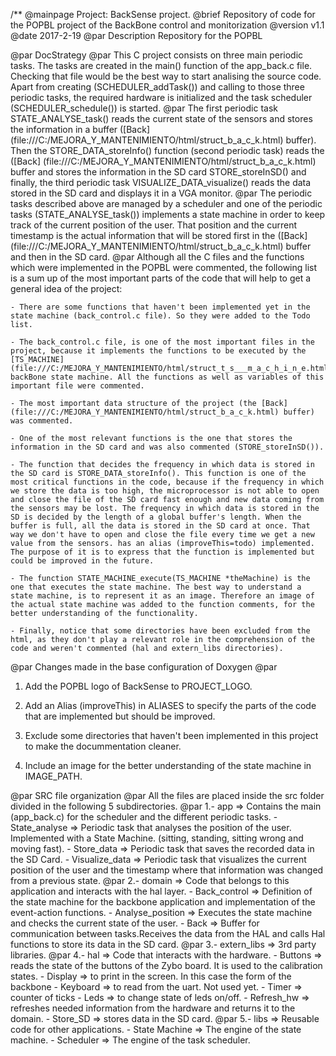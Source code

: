 /**	@mainpage Project: BackSense project.
@brief Repository of code for the POPBL project of the BackBone control and monitorization
@version v1.1
@date 2017-2-19
@par Description
	Repository for the POPBL
			
@par DocStrategy
@par
	This C project consists on three main periodic tasks. The tasks are created in the main() function of the app_back.c file. Checking that file would be the best way to start analising the source code. Apart from creating (SCHEDULER_addTask()) and calling to those three periodic tasks, the required hardware is initialized and the task scheduler (SCHEDULER_schedule()) is started.
@par
	The first periodic task STATE_ANALYSE_task() reads the current state of the sensors and stores the information in a buffer ([Back] (file:///C:/MEJORA_Y_MANTENIMIENTO/html/struct_b_a_c_k.html) buffer). Then the STORE_DATA_storeInfo() function (second periodic task) reads the ([Back] (file:///C:/MEJORA_Y_MANTENIMIENTO/html/struct_b_a_c_k.html) buffer and stores the information in the SD card STORE_storeInSD() and finally, the third periodic task VISUALIZE_DATA_visualize() reads the data stored in the SD card and displays it in a VGA monitor.
@par
	The periodic tasks described above are managed by a scheduler and one of the periodic tasks (STATE_ANALYSE_task()) implements a state machine in order to keep track of the current position of the user. That position and the current timestamp is the actual information that will be stored first in the ([Back] (file:///C:/MEJORA_Y_MANTENIMIENTO/html/struct_b_a_c_k.html) buffer and then in the SD card.
@par
	Although all the C files and the functions which were implemented in the POPBL were commented, the following list is a sum up of the most important parts of the code that will help to get a general idea of the project:

	- There are some functions that haven't been implemented yet in the state machine (back_control.c file). So they were added to the Todo list.

	- The back_control.c file, is one of the most important files in the project, because it implements the functions to be executed by the [TS_MACHINE] (file:///C:/MEJORA_Y_MANTENIMIENTO/html/struct_t_s___m_a_c_h_i_n_e.html) backBone state machine. All the functions as well as variables of this important file were commented.

	- The most important data structure of the project (the [Back] (file:///C:/MEJORA_Y_MANTENIMIENTO/html/struct_b_a_c_k.html) buffer) was commented.

	- One of the most relevant functions is the one that stores the information in the SD card and was also commented (STORE_storeInSD()).

	- The function that decides the frequency in which data is stored in the SD card is STORE_DATA_storeInfo(). This function is one of the most critical functions in the code, because if the frequency in which we store the data is too high, the microprocessor is not able to open and close the file of the SD card fast enough and new data coming from the sensors may be lost. The frequency in which data is stored in the SD is decided by the length of a global buffer's length. When the buffer is full, all the data is stored in the SD card at once. That way we don't have to open and close the file every time we get a new value from the sensors. has an alias (improveThis=todo) implemented. The purpose of it is to express that the function is implemented but could be improved in the future.

	- The function STATE_MACHINE_execute(TS_MACHINE *theMachine) is the one that executes the state machine. The best way to understand a state machine, is to represent it as an image. Therefore an image of the actual state machine was added to the function comments, for the better understanding of the functionality.

	- Finally, notice that some directories have been excluded from the html, as they don't play a relevant role in the comprehension of the code and weren't commented (hal and extern_libs directories).

@par Changes made in the base configuration of Doxygen
@par

1. Add the POPBL logo of BackSense to PROJECT_LOGO.

2. Add an Alias (improveThis) in ALIASES to specify the parts of the code that are implemented but should be improved.

3. Exclude some directories that haven't been implemented in this project to make the docummentation cleaner.

4. Include an image for the better understanding of the state machine in IMAGE_PATH.


@par SRC file organization
@par 
All the files are placed inside the src folder divided in the following 5 subdirectories.
@par
 	1.- app => Contains the main (app_back.c) for the scheduler and the different periodic tasks.
  		 - State_analyse => Periodic task that analyses the position of the user. Implemented with a State Machine. (sitting, standing, sitting wrong and moving fast).
 		 - Store_data => Periodic task that saves the recorded data in the SD Card.
 		 - Visualize_data => Periodic task that visualizes the current position of the user and the timestamp where that information was changed from a previous state.
@par
    2.- domain => Code that belongs to this application and interacts with the hal layer.
 		 - Back_control => Definition of the state machine for the backbone application and implementation of the event-action functions.
 		 - Analyse_position => Executes the state machine and checks the current state of the user.
  		 - Back => Buffer for communication between tasks.Receives the data from the HAL and calls Hal functions to store its data in the SD card.
@par
 	3.- extern_libs => 3rd party libraries.
@par
 	4.- hal => Code that interacts with the hardware.
 		 - Buttons => reads the state of the buttons of the Zybo board. It is used to the calibration states.
 		 - Display => to print in the screen. In this case the form of the backbone
 		 - Keyboard => to read from the uart. Not used yet. 
 		 - Timer => counter of ticks
 		 - Leds => to change state of leds on/off.
 		 - Refresh_hw => refreshes needed information from the hardware and returns it to the domain.
 		 - Store_SD => stores data in the SD card.
@par
 	5.- libs => Reusable code for other applications.
 		 - State Machine => The engine of the state machine.
 		 - Scheduler => The engine of the task scheduler.
  
